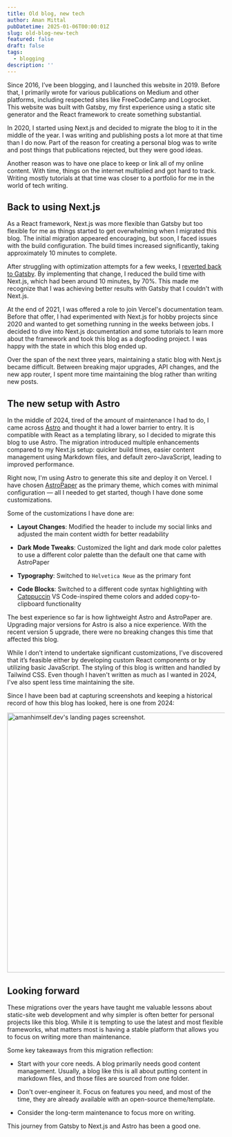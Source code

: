 ```yaml
---
title: Old blog, new tech
author: Aman Mittal
pubDatetime: 2025-01-06T00:00:01Z
slug: old-blog-new-tech
featured: false
draft: false
tags:
  - blogging
description: ''
---
```


Since 2016, I’ve been blogging, and I launched this website in 2019. Before that, I primarily wrote for various publications on Medium and other platforms, including respected sites like FreeCodeCamp and Logrocket. This website was built with Gatsby, my first experience using a static site generator and the React framework to create something substantial.

In 2020, I started using Next.js and decided to migrate the blog to it in the middle of the year. I was writing and publishing posts a lot more at that time than I do now. Part of the reason for creating a personal blog was to write and post things that publications rejected, but they were good ideas.

Another reason was to have one place to keep or link all of my online content. With time, things on the internet multiplied and got hard to track. Writing mostly tutorials at that time was closer to a portfolio for me in the world of tech writing.

## Back to using Next.js

As a React framework, Next.js was more flexible than Gatsby but too flexible for me as things started to get overwhelming when I migrated this blog. The initial migration appeared encouraging, but soon, I faced issues with the build configuration. The build times increased significantly, taking approximately 10 minutes to complete.

After struggling with optimization attempts for a few weeks, I [reverted back to Gatsby](/blog/year-rewind-2020/#i-moved-my-blog-from-gatsby-to-nextjs-and-back-to-gatsby-again). By implementing that change, I reduced the build time with Next.js, which had been around 10 minutes, by 70%. This made me recognize that I was achieving better results with Gatsby that I couldn't with Next.js.

At the end of 2021, I was offered a role to join Vercel's documentation team. Before that offer, I had experimented with Next.js for hobby projects since 2020 and wanted to get something running in the weeks between jobs. I decided to dive into Next.js documentation and some tutorials to learn more about the framework and took this blog as a dogfooding project. I was happy with the state in which this blog ended up.

Over the span of the next three years, maintaining a static blog with Next.js became difficult. Between breaking major upgrades, API changes, and the new app router, I spent more time maintaining the blog rather than writing new posts.

## The new setup with Astro

In the middle of 2024, tired of the amount of maintenance I had to do, I came across [Astro](https://astro.build/) and thought it had a lower barrier to entry. It is compatible with React as a templating library, so I decided to migrate this blog to use Astro. The migration introduced multiple enhancements compared to my Next.js setup: quicker build times, easier content management using Markdown files, and default zero-JavaScript, leading to improved performance.

Right now, I'm using Astro to generate this site and deploy it on Vercel. I have chosen [AstroPaper](https://github.com/satnaing/astro-paper) as the primary theme, which comes with minimal configuration &mdash; all I needed to get started, though I have done some customizations.

Some of the customizations I have done are:

- **Layout Changes**: Modified the header to include my social links and adjusted the main content width for better readability

- **Dark Mode Tweaks**: Customized the light and dark mode color palettes to use a different color palette than the default one that came with AstroPaper

- **Typography**: Switched to `Helvetica Neue` as the primary font

- **Code Blocks**: Switched to a different code syntax highlighting with [Catppuccin](https://github.com/catppuccin) VS Code-inspired theme colors and added copy-to-clipboard functionality

The best experience so far is how lightweight Astro and AstroPaper are. Upgrading major versions for Astro is also a nice experience. With the recent version 5 upgrade, there were no breaking changes this time that affected this blog.

While I don’t intend to undertake significant customizations, I’ve discovered that it’s feasible either by developing custom React components or by utilizing basic JavaScript. The styling of this blog is written and handled by Tailwind CSS. Even though I haven't written as much as I wanted in 2024, I've also spent less time maintaining the site.

Since I have been bad at capturing screenshots and keeping a historical record of how this blog has looked, here is one from 2024:

<img src="/images/old-blog.png" alt="amanhimself.dev's landing pages screenshot." width="600px" />

## Looking forward

These migrations over the years have taught me valuable lessons about static-site web development and why simpler is often better for personal projects like this blog. While it is tempting to use the latest and most flexible frameworks, what matters most is having a stable platform that allows you to focus on writing more than maintenance.

Some key takeaways from this migration reflection:

- Start with your core needs. A blog primarily needs good content management. Usually, a blog like this is all about putting content in markdown files, and those files are sourced from one folder.

- Don't over-engineer it. Focus on features you need, and most of the time, they are already available with an open-source theme/template.

- Consider the long-term maintenance to focus more on writing.

This journey from Gatsby to Next.js and Astro has been a good one.
